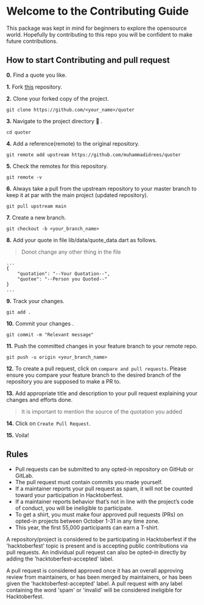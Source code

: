 # Welcome to the Contributing Guide

This package was kept in mind for beginners to explore the opensource world. Hopefully by contributing to this repo you will be confident to make future contributions.

## How to start Contributing and pull request

**0.** Find a quote you like.

**1.**  Fork [this](https://github.com/muhammadidrees/quoter) repository.

**2.**  Clone your forked copy of the project.

```
git clone https://github.com/<your_name>/quoter
```

**3.** Navigate to the project directory :file_folder: .

```
cd quoter
```

**4.** Add a reference(remote) to the original repository.

```
git remote add upstream https://github.com/muhammadidrees/quoter
```

**5.** Check the remotes for this repository.
```
git remote -v
```

**6.** Always take a pull from the upstream repository to your master branch to keep it at par with the main project (updated repository).

```
git pull upstream main
```

**7.** Create a new branch.

```
git checkout -b <your_branch_name>
```

**8.** Add your quote in file lib/data/quote_data.dart as follows.

> Donot change any other thing in the file

```
...
{
    "quotation": "--Your Quotation--", 
    "quotee": "--Person you Quoted--"
}
...
```


**9.** Track your changes.

```
git add . 
```

**10.** Commit your changes .

```
git commit -m "Relevant message"
```

**11.** Push the committed changes in your feature branch to your remote repo.
```
git push -u origin <your_branch_name>
```

**12.** To create a pull request, click on `compare and pull requests`. Please ensure you compare your feature branch to the desired branch of the repository you are supposed to make a PR to.


**13.** Add appropriate title and description to your pull request explaining your changes and efforts done.

> It is important to mention the source of the quotation you added


**14.** Click on `Create Pull Request`.


**15.** Voila!

## Rules
- Pull requests can be submitted to any opted-in repository on GitHub or GitLab.
- The pull request must contain commits you made yourself.
- If a maintainer reports your pull request as spam, it will not be counted toward your participation in Hacktoberfest.
- If a maintainer reports behavior that’s not in line with the project’s code of conduct, you will be ineligible to participate.
- To get a shirt, you must make four approved pull requests (PRs) on opted-in projects between October 1-31 in any time zone.
- This year, the first 55,000 participants can earn a T-shirt.

A repository/project is considered to be participating in Hacktoberfest if the 'hacktoberfest' topic is present and is accepting public contributions via pull requests. An individual pull request can also be opted-in directly by adding the 'hacktoberfest-accepted' label.

A pull request is considered approved once it has an overall approving review from maintainers, or has been merged by maintainers, or has been given the 'hacktoberfest-accepted' label. A pull request with any label containing the word 'spam' or 'invalid' will be considered ineligible for Hacktoberfest.